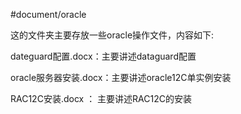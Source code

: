 #document/oracle

这的文件夹主要存放一些oracle操作文件，内容如下:

dateguard配置.docx：主要讲述dataguard配置

oracle服务器安装.docx：主要讲述oracle12C单实例安装

RAC12C安装.docx ： 主要讲述RAC12C的安装
